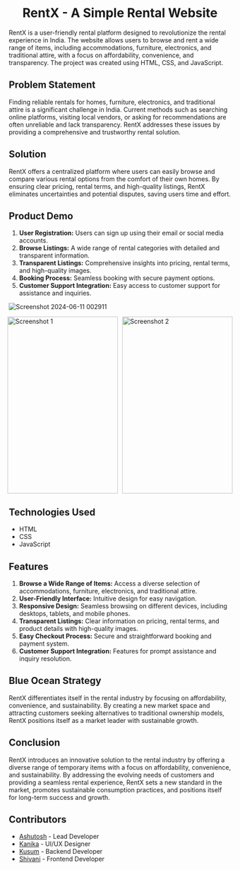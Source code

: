 <div align="center">
  <h1>RentX - A Simple Rental Website</h1>
</div><p align="justify">

RentX is a user-friendly rental platform designed to revolutionize the rental experience in India. The website allows users to browse and rent a wide range of items, including accommodations, furniture, electronics, and traditional attire, with a focus on affordability, convenience, and transparency. The project was created using HTML, CSS, and JavaScript.

## Problem Statement

Finding reliable rentals for homes, furniture, electronics, and traditional attire is a significant challenge in India. Current methods such as searching online platforms, visiting local vendors, or asking for recommendations are often unreliable and lack transparency. RentX addresses these issues by providing a comprehensive and trustworthy rental solution.

## Solution

RentX offers a centralized platform where users can easily browse and compare various rental options from the comfort of their own homes. By ensuring clear pricing, rental terms, and high-quality listings, RentX eliminates uncertainties and potential disputes, saving users time and effort.

## Product Demo

1. **User Registration:** Users can sign up using their email or social media accounts.
2. **Browse Listings:** A wide range of rental categories with detailed and transparent information.
3. **Transparent Listings:** Comprehensive insights into pricing, rental terms, and high-quality images.
4. **Booking Process:** Seamless booking with secure payment options.
5. **Customer Support Integration:** Easy access to customer support for assistance and inquiries.

![Screenshot 2024-06-11 002911](https://github.com/ashut0shj/RentX/assets/137218848/4814257d-b445-44c8-ac1e-c53bd5f7707b)
<div style="display: flex; justify-content: center;">
  <img src="https://github.com/ashut0shj/RentX/assets/137218848/0f194113-7f67-4adf-b1dd-4a27737d318a" alt="Screenshot 1" style="width: 250px; height:400px; margin-right: 10px;">
  <img src="https://github.com/ashut0shj/RentX/assets/137218848/1283b56e-6eb4-4bd9-9fc3-a2c25ca3464b" alt="Screenshot 2" style="width: 250px; height: 400px;">
</div>

## Technologies Used

- HTML
- CSS
- JavaScript

## Features

1. **Browse a Wide Range of Items:** Access a diverse selection of accommodations, furniture, electronics, and traditional attire.
2. **User-Friendly Interface:** Intuitive design for easy navigation.
3. **Responsive Design:** Seamless browsing on different devices, including desktops, tablets, and mobile phones.
4. **Transparent Listings:** Clear information on pricing, rental terms, and product details with high-quality images.
5. **Easy Checkout Process:** Secure and straightforward booking and payment system.
6. **Customer Support Integration:** Features for prompt assistance and inquiry resolution.
   
## Blue Ocean Strategy

RentX differentiates itself in the rental industry by focusing on affordability, convenience, and sustainability. By creating a new market space and attracting customers seeking alternatives to traditional ownership models, RentX positions itself as a market leader with sustainable growth.

## Conclusion

RentX introduces an innovative solution to the rental industry by offering a diverse range of temporary items with a focus on affordability, convenience, and sustainability. By addressing the evolving needs of customers and providing a seamless rental experience, RentX sets a new standard in the market, promotes sustainable consumption practices, and positions itself for long-term success and growth.

## Contributors

- [Ashutosh](https://github.com/ashut0shj) - Lead Developer
- [Kanika](https://github.com/kanika1-13) - UI/UX Designer
- [Kusum](https://github.com/kuzum09) - Backend Developer
- [Shivani](https://github.com/shivanix34) - Frontend Developer


